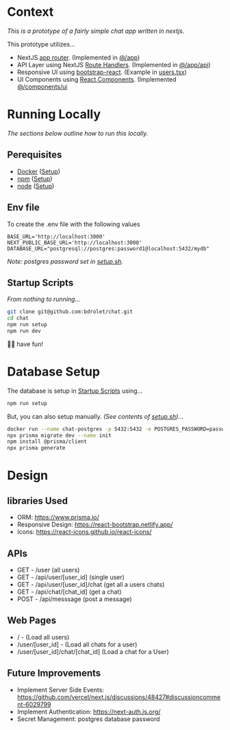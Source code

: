 # Context
_This is a prototype of a fairly simple chat app written in nextjs._

This prototype utilizes...
- NextJS [app router](https://nextjs.org/docs/app). (Implemented in [@/app](/app/))
- API Layer using NextJS [Route Handlers](https://nextjs.org/docs/app/building-your-application/routing/route-handlers). (Implemented in [@/app/api](/app/api/))
- Responsive UI using [bootstrap-react](https://react-bootstrap.netlify.app/). (Example in [users.tsx](/components/ui/users.tsx))
- UI Components using [React Components](https://react.dev/learn/your-first-component). (Implemented [@/components/ui](/components/ui/)


# Running Locally
_The sections below outline how to run this locally._
## Perequisites
- [Docker](https://www.docker.com/) ([Setup](https://www.docker.com/get-started/))
- [npm](https://www.npmjs.com/) ([Setup](https://docs.npmjs.com/downloading-and-installing-node-js-and-npm))
- [node](https://nodejs.org/en) ([Setup](https://nodejs.org/en/download))
## Env file
To create the .env file with the following values
```
BASE_URL='http://localhost:3000'
NEXT_PUBLIC_BASE_URL='http://localhost:3000'
DATABASE_URL="postgresql://postgres:password1@localhost:5432/mydb"
```
_Note: postgres password set in [setup.sh](/setup.sh)._
## Startup Scripts
_From nothing to running..._
```bash
git clone git@github.com:bdrolet/chat.git
cd chat
npm run setup
npm run dev
```
🦄😺 have fun!
# Database Setup
The database is setup in [Startup Scripts](#startup-scripts) using...
```bash
npm run setup
```
But, you can also setup manually. _(See contents of [setup.sh](/setup.sh))_...
```bash
docker run --name chat-postgres -p 5432:5432 -e POSTGRES_PASSWORD=password1 -d postgres
npx prisma migrate dev --name init
npm install @prisma/client 
npx prisma generate 
```
# Design
## libraries Used
- ORM: https://www.prisma.io/
- Responsive Design: https://react-bootstrap.netlify.app/
- Icons: https://react-icons.github.io/react-icons/

## APIs
- GET - /user (all users)
- GET - /api/user/[user_id] (single user)
- GET - /api/user/[user_id]/chat (get all a users chats)
- GET - /api/chat/[chat_id]  (get a chat)
- POST - /api/messsage (post a message)

## Web Pages
- / - (Load all users)
- /user/[user_id] - (Load all chats for a user)
- /user/[user_id]/chat/[chat_id] (Load a chat for a User)

## Future Improvements
- Implement Server Side Events: https://github.com/vercel/next.js/discussions/48427#discussioncomment-6029799
- Implement Authentication: https://next-auth.js.org/
- Secret Management: postgres database password
